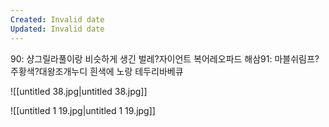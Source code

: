 ```yaml
---
Created: Invalid date
Updated: Invalid date
---
```

90: 샹그릴라풀이랑 비슷하게 생긴 벌레?자이언트 복어레오파드 해삼91: 마블쉬림프?주황색?대왕조개누디 흰색에 노랑 테두리바베큐

![[untitled 38.jpg|untitled 38.jpg]]

![[untitled 1 19.jpg|untitled 1 19.jpg]]
